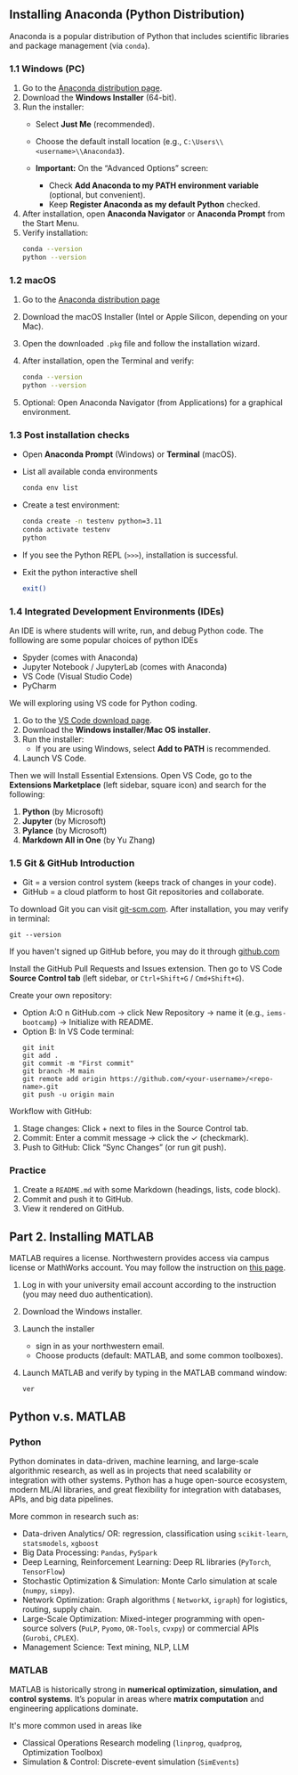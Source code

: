 ## Installing Anaconda (Python Distribution)
Anaconda is a popular distribution of Python that includes scientific libraries and package management (via `conda`).

### 1.1 Windows (PC)
1. Go to the [Anaconda distribution page](https://www.anaconda.com/download).
2. Download the **Windows Installer** (64-bit).
3. Run the installer:
   - Select **Just Me** (recommended).
   - Choose the default install location (e.g., `C:\Users\\<username>\\Anaconda3`).

   - **Important:** On the “Advanced Options” screen:
     - Check **Add Anaconda to my PATH environment variable** (optional, but convenient).
     - Keep **Register Anaconda as my default Python** checked.
4. After installation, open **Anaconda Navigator** or **Anaconda Prompt** from the Start Menu.
5. Verify installation:
   ```bash
   conda --version
   python --version

### 1.2 macOS
1. Go to the [Anaconda distribution page](https://www.anaconda.com/download)

2. Download the macOS Installer (Intel or Apple Silicon, depending on your Mac).

3. Open the downloaded `.pkg` file and follow the installation wizard.

4. After installation, open the Terminal and verify:
    ```bash
    conda --version
    python --version

5. Optional: Open Anaconda Navigator (from Applications) for a graphical environment.

### 1.3 Post installation checks
- Open **Anaconda Prompt** (Windows) or **Terminal** (macOS).

- List all available conda environments
    ```bash
    conda env list

- Create a test environment:
    ```bash
    conda create -n testenv python=3.11
    conda activate testenv
    python

- If you see the Python REPL (`>>>`), installation is successful.

- Exit the python interactive shell
    ```bash
    exit()

### 1.4 Integrated Development Environments (IDEs)
An IDE is where students will write, run, and debug Python code. The folllowing are some popular choices of python IDEs
- Spyder (comes with Anaconda)
- Jupyter Notebook / JupyterLab (comes with Anaconda)
- VS Code (Visual Studio Code)
- PyCharm

We will exploring using VS code for Python coding. 
1. Go to the [VS Code download page](https://code.visualstudio.com/).
2. Download the **Windows installer**/**Mac OS installer**.
3. Run the installer:
   - If you are using Windows, select **Add to PATH** is recommended.
4. Launch VS Code.

Then we will Install Essential Extensions. Open VS Code, go to the **Extensions Marketplace** (left sidebar, square icon) and search for the following:
1. **Python** (by Microsoft) 
2. **Jupyter** (by Microsoft)  
3. **Pylance** (by Microsoft)
4. **Markdown All in One** (by Yu Zhang) 

### 1.5 Git & GitHub Introduction
- Git = a version control system (keeps track of changes in your code).
- GitHub = a cloud platform to host Git repositories and collaborate.

To download Git you can visit [git-scm.com](git-scm.com). After installation, you may verify in terminal:

    git --version

If you haven't signed up GitHub before, you may do it through [github.com](github.com)

Install the GitHub Pull Requests and Issues extension. Then go to VS Code **Source Control tab** (left sidebar, or `Ctrl+Shift+G` / `Cmd+Shift+G`). 

Create your own repository:
- Option A:O n GitHub.com → click New Repository → name it (e.g., `iems-bootcamp`) → Initialize with README.
- Option B: In VS Code terminal:
    ```
    git init
    git add .
    git commit -m "First commit"
    git branch -M main
    git remote add origin https://github.com/<your-username>/<repo-name>.git
    git push -u origin main

Workflow with GitHub:
1. Stage changes: Click + next to files in the Source Control tab.
2. Commit: Enter a commit message → click the ✓ (checkmark).
3. Push to GitHub: Click “Sync Changes” (or run git push).

### Practice
1. Create a `README.md` with some Markdown (headings, lists, code block).
2. Commit and push it to GitHub.
3. View it rendered on GitHub.

## Part 2. Installing MATLAB
MATLAB requires a license. Northwestern provides access via campus license or MathWorks account. You may follow the instruction on [this page](https://services.northwestern.edu/TDClient/30/Portal/Requests/ServiceDet?ID=132). 

1. Log in with your university email account according to the instruction (you may need duo authentication).

2. Download the Windows installer.

3. Launch the installer 
    -  sign in as your northwestern email.
    - Choose products (default: MATLAB, and some common toolboxes).

4. Launch MATLAB and verify by typing in the MATLAB command window:
    ```{MATLAB}
    ver

## Python v.s. MATLAB
### Python
Python dominates in data-driven, machine learning, and large-scale algorithmic research, as well as in projects that need scalability or integration with other systems. Python has a huge open-source ecosystem, modern ML/AI libraries, and great flexibility for integration with databases, APIs, and big data pipelines.

More common in research such as:
- Data-driven Analytics/ OR: regression, classification using `scikit-learn`, `statsmodels`, `xgboost`
- Big Data Processing: `Pandas`, `PySpark`
- Deep Learning, Reinforcement Learning: Deep RL libraries (`PyTorch`, `TensorFlow`)
- Stochastic Optimization & Simulation: Monte Carlo simulation at scale (`numpy`, `simpy`).
- Network Optimization: Graph algorithms ( `NetworkX`, `igraph`) for logistics, routing, supply chain.
- Large-Scale Optimization: Mixed-integer programming with open-source solvers (`PuLP`, `Pyomo`, `OR-Tools`, `cvxpy`) or commercial APIs (`Gurobi`, `CPLEX`).
- Management Science: Text mining, NLP, LLM

### MATLAB
MATLAB is historically strong in **numerical optimization, simulation, and control systems**. It’s popular in areas where **matrix computation** and engineering applications dominate. 

It's more common used in areas like 
- Classical Operations Research modeling (`linprog`, `quadprog`, Optimization Toolbox)
- Simulation & Control: Discrete-event simulation (`SimEvents`)

